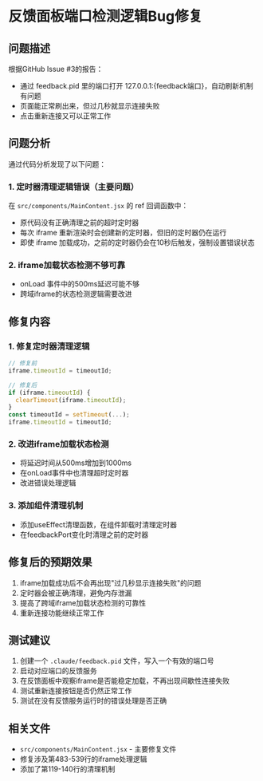 # 反馈面板端口检测逻辑Bug修复

## 问题描述

根据GitHub Issue #3的报告：
- 通过 feedback.pid 里的端口打开 127.0.0.1:{feedback端口}，自动刷新机制有问题
- 页面能正常刷出来，但过几秒就显示连接失败
- 点击重新连接又可以正常工作

## 问题分析

通过代码分析发现了以下问题：

### 1. 定时器清理逻辑错误（主要问题）
在 `src/components/MainContent.jsx` 的 ref 回调函数中：
- 原代码没有正确清理之前的超时定时器
- 每次 iframe 重新渲染时会创建新的定时器，但旧的定时器仍在运行
- 即使 iframe 加载成功，之前的定时器仍会在10秒后触发，强制设置错误状态

### 2. iframe加载状态检测不够可靠
- onLoad 事件中的500ms延迟可能不够
- 跨域iframe的状态检测逻辑需要改进

## 修复内容

### 1. 修复定时器清理逻辑
```javascript
// 修复前
iframe.timeoutId = timeoutId;

// 修复后
if (iframe.timeoutId) {
  clearTimeout(iframe.timeoutId);
}
const timeoutId = setTimeout(...);
iframe.timeoutId = timeoutId;
```

### 2. 改进iframe加载状态检测
- 将延迟时间从500ms增加到1000ms
- 在onLoad事件中也清理超时定时器
- 改进错误处理逻辑

### 3. 添加组件清理机制
- 添加useEffect清理函数，在组件卸载时清理定时器
- 在feedbackPort变化时清理之前的定时器

## 修复后的预期效果

1. iframe加载成功后不会再出现"过几秒显示连接失败"的问题
2. 定时器会被正确清理，避免内存泄漏
3. 提高了跨域iframe加载状态检测的可靠性
4. 重新连接功能继续正常工作

## 测试建议

1. 创建一个 `.claude/feedback.pid` 文件，写入一个有效的端口号
2. 启动对应端口的反馈服务
3. 在反馈面板中观察iframe是否能稳定加载，不再出现间歇性连接失败
4. 测试重新连接按钮是否仍然正常工作
5. 测试在没有反馈服务运行时的错误处理是否正确

## 相关文件

- `src/components/MainContent.jsx` - 主要修复文件
- 修复涉及第483-539行的iframe处理逻辑
- 添加了第119-140行的清理机制

